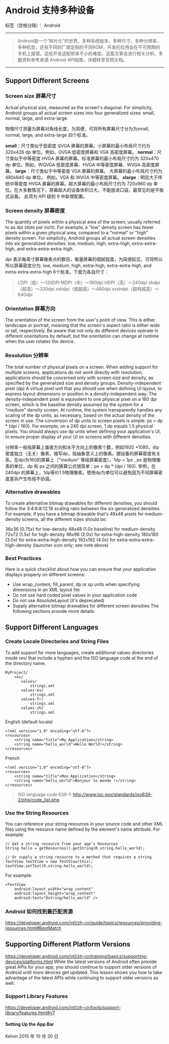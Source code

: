 ﻿# Android 支持多种设备

标签（空格分隔）： Android

------

> Android是一个“碎片化”的世界。多种系统版本、多种尺寸、多种分辨率、多种机型，还有不同的厂商定制的不同ROM，开发的应用会在不可预期的手机上报错。这给开发适配带来不小的难度。这篇文章会进行相关分析。多数资料参考来源 Android API指南，详细转至官网文档。

------

## Support Different Screens

### Screen size 屏幕尺寸
Actual physical size, measured as the screen's diagonal.
For simplicity, Android groups all actual screen sizes into four generalized sizes: small, normal, large, and extra-large.

物理尺寸测量为屏幕对角线长度，为简便，可将所有屏幕尺寸分为为small, normal, large, and extra-large 四个标准。

**small**：尺寸类似于低密度 QVGA 屏幕的屏幕。小屏幕的最小布局尺寸约为 320x426 dp 单位。例如，QVGA 低密度屏幕和 VGA 高密度屏幕。
**normal**：尺寸类似于中等密度 HVGA 屏幕的屏幕。标准屏幕的最小布局尺寸约为 320x470 dp 单位。例如，WQVGA 低密度屏幕、HVGA 中等密度屏幕、WVGA 高密度屏幕。
**large**：尺寸类似于中等密度 VGA 屏幕的屏幕。 大屏幕的最小布局尺寸约为 480x640 dp 单位。 例如，VGA 和 WVGA 中等密度屏幕。
**xlarge**：明显大于传统中等密度 HVGA 屏幕的屏幕。超大屏幕的最小布局尺寸约为 720x960 dp 单位。在大多数情况下，屏幕超大的设备体积过大，不能放进口袋，最常见的是平板式设备。 此项为 API 级别 9 中新增配置。

### Screen density 屏幕密度
The quantity of pixels within a physical area of the screen; usually referred to as dpi (dots per inch). For example, a "low" density screen has fewer pixels within a given physical area, compared to a "normal" or "high" density screen.
For simplicity, Android groups all actual screen densities into six generalized densities: low, medium, high, extra-high, extra-extra-high, and extra-extra-extra-high.

dpi 表示每英寸屏幕像素点的数目，衡量屏幕的细腻程度，为简便起见，可将所以所以屏幕密度分为: low, medium, high, extra-high, extra-extra-high, and extra-extra-extra-high 6个标准。下面为各自尺寸：
> LDPI（低）〜120DPI
MDPI（中）〜160dpi
HDPI（高）〜240dpi
xhdpi（超高）〜320dpi
xxhdpi（超超高）〜480dpi
xxxhdpi（超特超高）〜640dpi

### Orientation 屏幕方向
The orientation of the screen from the user's point of view. This is either landscape or portrait, meaning that the screen's aspect ratio is either wide or tall, respectively. Be aware that not only do different devices operate in different orientations by default, but the orientation can change at runtime when the user rotates the device.

### Resolution 分辨率
The total number of physical pixels on a screen. When adding support for multiple screens, applications do not work directly with resolution; applications should be concerned only with screen size and density, as specified by the generalized size and density groups.
Density-independent pixel (dp)
A virtual pixel unit that you should use when defining UI layout, to express layout dimensions or position in a density-independent way.
The density-independent pixel is equivalent to one physical pixel on a 160 dpi screen, which is the baseline density assumed by the system for a "medium" density screen. At runtime, the system transparently handles any scaling of the dp units, as necessary, based on the actual density of the screen in use. The conversion of dp units to screen pixels is simple: px = dp * (dpi / 160). For example, on a 240 dpi screen, 1 dp equals 1.5 physical pixels. You should always use dp units when defining your application's UI, to ensure proper display of your UI on screens with different densities.

分辨率一般指屏幕上垂直方向和水平方向上的像素个数，例如1920 *1080，dip 密度独立（无关）像素，缩写dp，指抽象意义上的像素。跟设备的屏幕密度有关系。在dpi为160的屏幕上（"medium" 等级屏幕密度），1dp = 1px , px 是物理像素的单位，dp 和 px 之间的换算公式很简单：px = dp * (dpi / 160). 举例，在240dpi 的屏幕上，1dp等价1.5物理像素。使用dp为单位可以避免因为不同屏幕密度差异产生布局不协调。

### Alternative drawables
To create alternative bitmap drawables for different densities, you should follow the 3:4:6:8:12:16 scaling ratio between the six generalized densities. For example, if you have a bitmap drawable that's 48x48 pixels for medium-density screens, all the different sizes should be:

36x36 (0.75x) for low-density
48x48 (1.0x baseline) for medium-density
72x72 (1.5x) for high-density
96x96 (2.0x) for extra-high-density
180x180 (3.0x) for extra-extra-high-density
192x192 (4.0x) for extra-extra-extra-high-density (launcher icon only; see note above)

### Best Practices
Here is a quick checklist about how you can ensure that your application displays properly on different screens:

- Use wrap_content, fill_parent, dp or sp units when specifying dimensions in an XML layout file
- Do not use hard coded pixel values in your application code
- Do not use AbsoluteLayout (it's deprecated)
- Supply alternative bitmap drawables for different screen densities
The following sections provide more details.

## Support Different Languages
### Create Locale Directories and String Files
To add support for more languages, create additional values directories inside res/ that include a hyphen and the ISO language code at the end of the directory name. 
```
MyProject/
    res/
       values/
           strings.xml
       values-es/
           strings.xml
       values-fr/
           strings.xml
       values-zh/
           strings.xml
```
English (default locale)
```
<?xml version="1.0" encoding="utf-8"?>
<resources>
    <string name="title">My Application</string>
    <string name="hello_world">Hello World!</string>
</resources>
```
French
```
<?xml version="1.0" encoding="utf-8"?>
<resources>
    <string name="title">Mon Application</string>
    <string name="hello_world">Bonjour le monde !</string>
</resources>
```
> ISO language code 639-1:
http://www.loc.gov/standards/iso639-2/php/code_list.php 

### Use the String Resources

You can reference your string resources in your source code and other XML files using the resource name defined by the <string> element's name attribute.
For example:
```
// Get a string resource from your app's Resources
String hello = getResources().getString(R.string.hello_world);

// Or supply a string resource to a method that requires a string
TextView textView = new TextView(this);
textView.setText(R.string.hello_world);
```

For example:
```
<TextView
    android:layout_width="wrap_content"
    android:layout_height="wrap_content"
    android:text="@string/hello_world" />
```
### Android 如何找到最匹配资源

https://developer.android.com/intl/zh-cn/guide/topics/resources/providing-resources.html#BestMatch

## Supporting Different Platform Versions
https://developer.android.com/intl/zh-cn/training/basics/supporting-devices/platforms.html 
While the latest versions of Android often provide great APIs for your app, you should continue to support older versions of Android until more devices get updated. This lesson shows you how to take advantage of the latest APIs while continuing to support older versions as well.

### Support Library Features
https://developer.android.com/intl/zh-cn/tools/support-library/features.html#v7 
#### Setting Up the App Bar


Kelvin 
2015 年 10 月 30 日    

